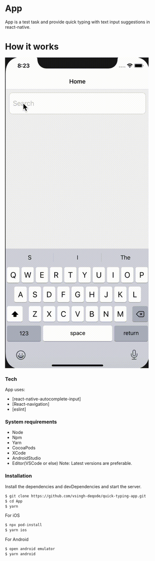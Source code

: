 # App

App is a test task and provide quick typing with text input suggestions in react-native.

# How it works

![](https://github.com/vsingh-deqode/quick-typing-app/blob/main/src/assets/demo.gif)

### Tech

App uses:

- [react-native-autocomplete-input]
- [React-navigation]
- [eslint]

### System requirements

- Node
- Npm
- Yarn
- CocoaPods
- XCode
- AndroidStudio
- Editor(VSCode or else)
  Note: Latest versions are preferable.

### Installation

Install the dependencies and devDependencies and start the server.

```sh
$ git clone https://github.com/vsingh-deqode/quick-typing-app.git
$ cd App
$ yarn
```

For iOS

```sh
$ npx pod-install
$ yarn ios
```

For Android

```sh
$ open android emulator
$ yarn android
```
